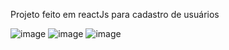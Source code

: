 
Projeto feito em reactJs para cadastro de usuários

![image](https://user-images.githubusercontent.com/64990900/149582956-16362cf7-ac61-441c-a8f2-fddf13cad4aa.png)
![image](https://user-images.githubusercontent.com/64990900/149583001-34a43884-fd61-4515-9325-775adc7993a3.png)
![image](https://user-images.githubusercontent.com/64990900/147490603-e04cd90b-8a09-4a1b-b857-a0732c4cc289.png)



